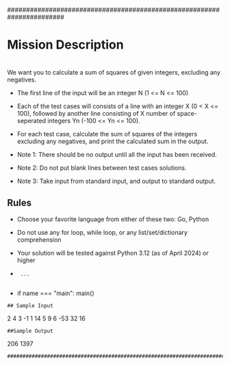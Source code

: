#######################################################################
# Mission Description
#
We want you to calculate a sum of squares of given integers, excluding any negatives.

* The first line of the input will be an integer N (1 <= N <= 100)
* Each of the test cases will consists of a line with an integer X (0 < X <= 100), followed by another line consisting of X number of space-seperated integers Yn (-100 <= Yn <= 100).
* For each test case, calculate the sum of squares of the integers excluding any negatives, and print the calculated sum in the output.

* Note 1: There should be no output until all the input has been received.
* Note 2: Do not put blank lines between test cases solutions.
* Note 3: Take input from standard input, and output to standard output.
 
## Rules

* Choose your favorite language from either of these two: Go, Python
* Do not use any for loop, while loop, or any list/set/dictionary comprehension
* Your solution will be tested against Python 3.12 (as of April 2024) or higher

* ``` def main():
   ...
```
```
* if name === "main":
       main()
```
## Sample Input
 ```
 2
 4
 3 -1 1 14
 5
 9 6 -53 32 16
```
##Sample Output
 ```
 206
 1397
 ```
#######################################################################
